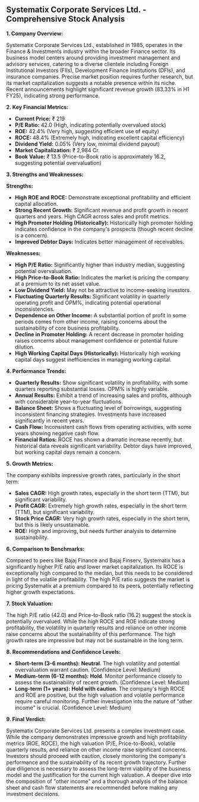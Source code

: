 ## Systematix Corporate Services Ltd. - Comprehensive Stock Analysis

**1. Company Overview:**

Systematix Corporate Services Ltd., established in 1985, operates in the Finance & Investments industry within the broader Finance sector.  Its business model centers around providing investment management and advisory services, catering to a diverse clientele including Foreign Institutional Investors (FIIs), Development Finance Institutions (DFIs), and insurance companies.  Precise market position requires further research, but its market capitalization suggests a notable presence within its niche.  Recent announcements highlight significant revenue growth (83.33% in H1 FY25), indicating strong performance.

**2. Key Financial Metrics:**

* **Current Price:** ₹ 219
* **P/E Ratio:** 42.0 (High, indicating potentially overvalued stock)
* **ROE:** 42.4% (Very high, suggesting efficient use of equity)
* **ROCE:** 48.4% (Extremely high, indicating excellent capital efficiency)
* **Dividend Yield:** 0.05% (Very low, minimal dividend payout)
* **Market Capitalization:** ₹ 2,984 Cr.
* **Book Value:** ₹ 13.5 (Price-to-Book ratio is approximately 16.2, suggesting potential overvaluation)


**3. Strengths and Weaknesses:**

**Strengths:**

* **High ROE and ROCE:**  Demonstrate exceptional profitability and efficient capital allocation.
* **Strong Recent Growth:**  Significant revenue and profit growth in recent quarters and years.  High CAGR across sales and profit metrics.
* **High Promoter Holding (Historically):**  Historically high promoter holding indicates confidence in the company's prospects (though recent decline is a concern).
* **Improved Debtor Days:**  Indicates better management of receivables.

**Weaknesses:**

* **High P/E Ratio:**  Significantly higher than industry median, suggesting potential overvaluation.
* **High Price-to-Book Ratio:**  Indicates the market is pricing the company at a premium to its net asset value.
* **Low Dividend Yield:**  May not be attractive to income-seeking investors.
* **Fluctuating Quarterly Results:**  Significant volatility in quarterly operating profit and OPM%, indicating potential operational inconsistencies.
* **Dependence on Other Income:**  A substantial portion of profit in some periods comes from other income, raising concerns about the sustainability of core business profitability.
* **Decline in Promoter Holding:**  A recent decrease in promoter holding raises concerns about management confidence or potential future dilution.
* **High Working Capital Days (Historically):**  Historically high working capital days suggest inefficiencies in managing working capital.


**4. Performance Trends:**

* **Quarterly Results:** Show significant volatility in profitability, with some quarters reporting substantial losses.  OPM% is highly variable.
* **Annual Results:**  Exhibit a trend of increasing sales and profits, although with considerable year-to-year fluctuations.
* **Balance Sheet:**  Shows a fluctuating level of borrowings, suggesting inconsistent financing strategies.  Investments have increased significantly in recent years.
* **Cash Flow:**  Inconsistent cash flows from operating activities, with some years showing negative cash flow.
* **Financial Ratios:**  ROCE has shown a dramatic increase recently, but historical data reveals significant variability.  Debtor days have improved, but working capital days remain a concern.


**5. Growth Metrics:**

The company exhibits impressive growth rates, particularly in the short term:

* **Sales CAGR:**  High growth rates, especially in the short term (TTM), but significant variability.
* **Profit CAGR:**  Extremely high growth rates, especially in the short term (TTM), but significant variability.
* **Stock Price CAGR:**  Very high growth rates, especially in the short term, but this is likely unsustainable.
* **ROE:**  High and improving, but needs further analysis to determine sustainability.


**6. Comparison to Benchmarks:**

Compared to peers like Bajaj Finance and Bajaj Finserv, Systematix has a significantly higher P/E ratio and lower market capitalization.  Its ROCE is exceptionally high compared to the median, but this needs to be considered in light of the volatile profitability.  The high P/E ratio suggests the market is pricing Systematix at a premium compared to its peers, potentially reflecting higher growth expectations.


**7. Stock Valuation:**

The high P/E ratio (42.0) and Price-to-Book ratio (16.2) suggest the stock is potentially overvalued. While the high ROCE and ROE indicate strong profitability, the volatility in quarterly results and reliance on other income raise concerns about the sustainability of this performance.  The high growth rates are impressive but may not be sustainable in the long term.


**8. Recommendations and Confidence Levels:**

* **Short-term (3-6 months):**  **Neutral**.  The high volatility and potential overvaluation warrant caution.  (Confidence Level: Medium)
* **Medium-term (6-12 months):**  **Hold**.  Monitor performance closely to assess the sustainability of recent growth. (Confidence Level: Medium)
* **Long-term (1+ years):**  **Hold with caution**.  The company's high ROCE and ROE are positive, but the high valuation and volatile performance require careful monitoring.  Further investigation into the nature of "other income" is crucial. (Confidence Level: Medium)


**9. Final Verdict:**

Systematix Corporate Services Ltd. presents a complex investment case.  While the company demonstrates impressive growth and high profitability metrics (ROE, ROCE), the high valuation (P/E, Price-to-Book), volatile quarterly results, and reliance on other income raise significant concerns.  Investors should proceed with caution, closely monitoring the company's performance and the sustainability of its recent growth trajectory.  Further due diligence is necessary to assess the long-term viability of the business model and the justification for the current high valuation.  A deeper dive into the composition of "other income" and a thorough analysis of the balance sheet and cash flow statements are recommended before making any investment decisions.
